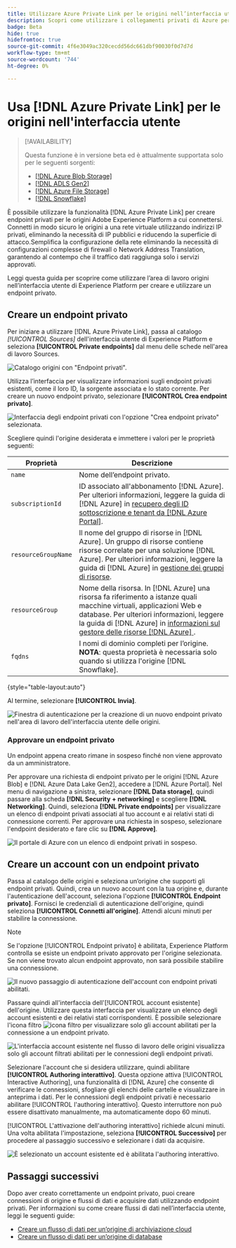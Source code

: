 ```yaml
---
title: Utilizzare Azure Private Link per le origini nell’interfaccia utente
description: Scopri come utilizzare i collegamenti privati di Azure per le origini nell’interfaccia utente di Experience Platform.
badge: Beta
hide: true
hidefromtoc: true
source-git-commit: 4f6e3049ac320cecdd56dc661dbf90030f0d7d7d
workflow-type: tm+mt
source-wordcount: '744'
ht-degree: 0%

---
```


# Usa [!DNL Azure Private Link] per le origini nell&#39;interfaccia utente

>[!AVAILABILITY]
>
>Questa funzione è in versione beta ed è attualmente supportata solo per le seguenti sorgenti:
>
>* [[!DNL Azure Blob Storage]](../../connectors/cloud-storage/blob.md)
>* [[!DNL ADLS Gen2]](../../connectors/cloud-storage/adls-gen2.md)
>* [[!DNL Azure File Storage]](../../connectors/cloud-storage/azure-file-storage.md)
>* [[!DNL Snowflake]](../../connectors/databases/snowflake.md)

È possibile utilizzare la funzionalità [!DNL Azure Private Link] per creare endpoint privati per le origini Adobe Experience Platform a cui connettersi. Connetti in modo sicuro le origini a una rete virtuale utilizzando indirizzi IP privati, eliminando la necessità di IP pubblici e riducendo la superficie di attacco.Semplifica la configurazione della rete eliminando la necessità di configurazioni complesse di firewall o Network Address Translation, garantendo al contempo che il traffico dati raggiunga solo i servizi approvati.

Leggi questa guida per scoprire come utilizzare l’area di lavoro origini nell’interfaccia utente di Experience Platform per creare e utilizzare un endpoint privato.

## Creare un endpoint privato

Per iniziare a utilizzare [!DNL Azure Private Link], passa al catalogo *[!UICONTROL Sources]* dell&#39;interfaccia utente di Experience Platform e seleziona **[!UICONTROL Private endpoints]** dal menu delle schede nell&#39;area di lavoro Sources.

![Catalogo origini con &quot;Endpoint privati&quot;.](../../images/tutorials/private-links/catalog.png)

Utilizza l’interfaccia per visualizzare informazioni sugli endpoint privati esistenti, come il loro ID, la sorgente associata e lo stato corrente. Per creare un nuovo endpoint privato, selezionare **[!UICONTROL Crea endpoint privato]**.

![Interfaccia degli endpoint privati con l&#39;opzione &quot;Crea endpoint privato&quot; selezionata.](../../images/tutorials/private-links/private-endpoints.png)

Scegliere quindi l&#39;origine desiderata e immettere i valori per le proprietà seguenti:

| Proprietà | Descrizione |
| --- | --- |
| `name` | Nome dell’endpoint privato. |
| `subscriptionId` | ID associato all&#39;abbonamento [!DNL Azure]. Per ulteriori informazioni, leggere la guida di [!DNL Azure] in [recupero degli ID sottoscrizione e tenant da  [!DNL Azure Portal]](https://learn.microsoft.com/en-us/azure/azure-portal/get-subscription-tenant-id). |
| `resourceGroupName` | Il nome del gruppo di risorse in [!DNL Azure]. Un gruppo di risorse contiene risorse correlate per una soluzione [!DNL Azure]. Per ulteriori informazioni, leggere la guida di [!DNL Azure] in [gestione dei gruppi di risorse](https://learn.microsoft.com/en-us/azure/azure-resource-manager/management/manage-resource-groups-portal). |
| `resourceGroup` | Nome della risorsa. In [!DNL Azure] una risorsa fa riferimento a istanze quali macchine virtuali, applicazioni Web e database. Per ulteriori informazioni, leggere la guida di [!DNL Azure] in [informazioni sul gestore delle risorse [!DNL Azure] ](https://learn.microsoft.com/en-us/azure/azure-resource-manager/management/overview). |
| `fqdns` | I nomi di dominio completi per l’origine. **NOTA**: questa proprietà è necessaria solo quando si utilizza l&#39;origine [!DNL Snowflake]. |

{style="table-layout:auto"}

Al termine, selezionare **[!UICONTROL Invia]**.

![Finestra di autenticazione per la creazione di un nuovo endpoint privato nell&#39;area di lavoro dell&#39;interfaccia utente delle origini.](../../images/tutorials/private-links/create-private-endpoint.png)

### Approvare un endpoint privato

Un endpoint appena creato rimane in sospeso finché non viene approvato da un amministratore.

Per approvare una richiesta di endpoint privato per le origini [!DNL Azure Blob] e [!DNL Azure Data Lake Gen2], accedere a [!DNL Azure Portal]. Nel menu di navigazione a sinistra, selezionare **[!DNL Data storage]**, quindi passare alla scheda **[!DNL Security + networking]** e scegliere **[!DNL Networking]**. Quindi, seleziona **[!DNL Private endpoints]** per visualizzare un elenco di endpoint privati associati al tuo account e ai relativi stati di connessione correnti. Per approvare una richiesta in sospeso, selezionare l&#39;endpoint desiderato e fare clic su **[!DNL Approve]**.

![Il portale di Azure con un elenco di endpoint privati in sospeso.](../../images/tutorials/private-links/azure.png)

## Creare un account con un endpoint privato

Passa al catalogo delle origini e seleziona un’origine che supporti gli endpoint privati. Quindi, crea un nuovo account con la tua origine e, durante l&#39;autenticazione dell&#39;account, seleziona l&#39;opzione **[!UICONTROL Endpoint privato]**. Fornisci le credenziali di autenticazione dell&#39;origine, quindi seleziona **[!UICONTROL Connetti all&#39;origine]**. Attendi alcuni minuti per stabilire la connessione.

>[!NOTE]
>
>Se l&#39;opzione [!UICONTROL Endpoint privato] è abilitata, Experience Platform controlla se esiste un endpoint privato approvato per l&#39;origine selezionata. Se non viene trovato alcun endpoint approvato, non sarà possibile stabilire una connessione.

![Il nuovo passaggio di autenticazione dell&#39;account con endpoint privati abilitati.](../../images/tutorials/private-links/new-account.png)

Passare quindi all&#39;interfaccia dell&#39;[!UICONTROL account esistente] dell&#39;origine. Utilizzare questa interfaccia per visualizzare un elenco degli account esistenti e dei relativi stati corrispondenti. È possibile selezionare l&#39;icona filtro ![icona filtro](../../../images/icons/filter.png) per visualizzare solo gli account abilitati per la connessione a un endpoint privato.

![L&#39;interfaccia account esistente nel flusso di lavoro delle origini visualizza solo gli account filtrati abilitati per le connessioni degli endpoint privati.](../../images/tutorials/private-links/existing-private-endpoints.png)

Selezionare l&#39;account che si desidera utilizzare, quindi abilitare **[!UICONTROL Authoring interattivo]**. Questa opzione attiva [!UICONTROL Interactive Authoring], una funzionalità di [!DNL Azure] che consente di verificare le connessioni, sfogliare gli elenchi delle cartelle e visualizzare in anteprima i dati. Per le connessioni degli endpoint privati è necessario abilitare [!UICONTROL l&#39;authoring interattivo]. Questo interruttore non può essere disattivato manualmente, ma automaticamente dopo 60 minuti.

[!UICONTROL L&#39;attivazione dell&#39;authoring interattivo] richiede alcuni minuti. Una volta abilitata l&#39;impostazione, seleziona **[!UICONTROL Successivo]** per procedere al passaggio successivo e selezionare i dati da acquisire.

![È selezionato un account esistente ed è abilitata l&#39;authoring interattivo.](../../images/tutorials/private-links/interactive-authoring.png)

## Passaggi successivi

Dopo aver creato correttamente un endpoint privato, puoi creare connessioni di origine e flussi di dati e acquisire dati utilizzando endpoint privati. Per informazioni su come creare flussi di dati nell’interfaccia utente, leggi le seguenti guide:

* [Creare un flusso di dati per un’origine di archiviazione cloud](../ui/dataflow/batch/cloud-storage.md)
* [Creare un flusso di dati per un’origine di database](../ui/dataflow/databases.md)